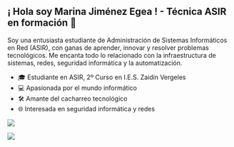 ## ¡ Hola soy Marina Jiménez Egea ! - Técnica ASIR en formación 👋

Soy una entusiasta estudiante de Administración de Sistemas Informáticos en Red (ASIR), con ganas de aprender, innovar y resolver problemas tecnológicos. Me encanta todo lo relacionado con la infraestructura de sistemas, redes, seguridad informática y la automatización.

- 🎓 Estudiante en ASIR, 2º Curso en I.E.S. Zaidín Vergeles
- 💻 Apasionada por el mundo informático
- 🛠️ Amante del cacharreo tecnológico
- 🌐 Interesada en seguridad informática y redes

![](http://github-profile-summary-cards.vercel.app/api/cards/repos-per-language?username=vn7n24fzkq&theme=default) 

![](http://github-profile-summary-cards.vercel.app/api/cards/stats?username=vn7n24fzkq&theme=default) 
<!--
**Marjieg/Marjieg** is a ✨ _special_ ✨ repository because its `README.md` (this file) appears on your GitHub profile.

Here are some ideas to get you started:

- 🔭 I’m currently working on ...
- 🌱 I’m currently learning ...
- 👯 I’m looking to collaborate on ...
- 🤔 I’m looking for help with ...
- 💬 Ask me about ...
- 📫 How to reach me: ...
- 😄 Pronouns: ...
- ⚡ Fun fact: ...
-->
